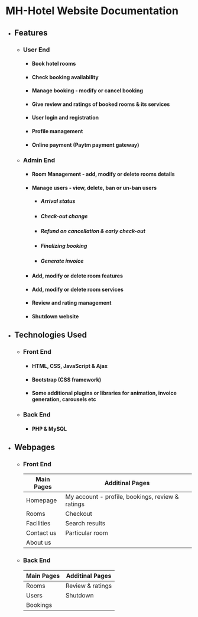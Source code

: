 # MH-Hotel Website Documentation
- ## Features
    - ### User End
        - #### Book hotel rooms
        - #### Check booking availability
        - #### Manage booking - modify or cancel booking
        - #### Give review and ratings of booked rooms & its services
        - #### User login and registration
        - #### Profile management
        - #### Online payment (Paytm payment gateway)
    - ### Admin End
        - #### Room Management - add, modify or delete rooms details
        - #### Manage users - view, delete, ban or un-ban users
            - ##### Arrival status
            - ##### Check-out change
            - ##### Refund on cancellation & early check-out
            - ##### Finalizing booking
            - ##### Generate invoice
        - #### Add, modify or delete room features
        - #### Add, modify or delete room services
        - #### Review and rating management
        - #### Shutdown website
- ## Technologies Used
    - ### Front End
        - #### HTML, CSS, JavaScript & Ajax
        - #### Bootstrap (CSS framework)
        - #### Some additional plugins or libraries for animation, invoice generation, carousels etc
    - ### Back End
        - #### PHP & MySQL
- ## Webpages
    - ### Front End
        | **Main Pages** | **Additinal Pages** |
        |----------------|---------------------|
        | Homepage | My account - profile, bookings, review & ratings |
        | Rooms | Checkout |
        | Facilities | Search results |
        | Contact us | Particular room |
        | About us |
    - ### Back End
        | **Main Pages** | **Additinal Pages** |
        |----------------|---------------------|
        | Rooms | Review & ratings |
        | Users | Shutdown |
        | Bookings |